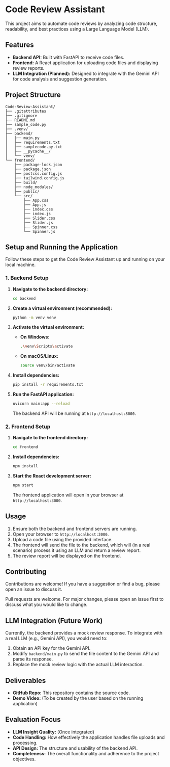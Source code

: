 # Code Review Assistant

This project aims to automate code reviews by analyzing code structure, readability, and best practices using a Large Language Model (LLM).

## Features

*   **Backend API:** Built with FastAPI to receive code files.
*   **Frontend:** A React application for uploading code files and displaying review reports.
*   **LLM Integration (Planned):** Designed to integrate with the Gemini API for code analysis and suggestion generation.

## Project Structure

```
Code-Review-Assistant/
├── .gitattributes
├── .gitignore
├── README.md
├── sample_code.py
├── .venv/
├── backend/
│   ├── main.py
│   ├── requirements.txt
│   ├── samplecode.py.txt
│   ├── __pycache__/
│   └── venv/
└── frontend/
    ├── package-lock.json
    ├── package.json
    ├── postcss.config.js
    ├── tailwind.config.js
    ├── build/
    ├── node_modules/
    ├── public/
    └── src/
        ├── App.css
        ├── App.js
        ├── index.css
        ├── index.js
        ├── Slider.css
        ├── Slider.js
        ├── Spinner.css
        └── Spinner.js
```

## Setup and Running the Application

Follow these steps to get the Code Review Assistant up and running on your local machine.

### 1. Backend Setup

1.  **Navigate to the backend directory:**
    ```bash
    cd backend
    ```

2.  **Create a virtual environment (recommended):**
    ```bash
    python -m venv venv
    ```

3.  **Activate the virtual environment:**
    *   **On Windows:**
        ```bash
        .\venv\Scripts\activate
        ```
    *   **On macOS/Linux:**
        ```bash
        source venv/bin/activate
        ```

4.  **Install dependencies:**
    ```bash
    pip install -r requirements.txt
    ```

5.  **Run the FastAPI application:**
    ```bash
    uvicorn main:app --reload
    ```
    The backend API will be running at `http://localhost:8000`.

### 2. Frontend Setup

1.  **Navigate to the frontend directory:**
    ```bash
    cd frontend
    ```

2.  **Install dependencies:**
    ```bash
    npm install
    ```

3.  **Start the React development server:**
    ```bash
    npm start
    ```
    The frontend application will open in your browser at `http://localhost:3000`.

## Usage

1.  Ensure both the backend and frontend servers are running.
2.  Open your browser to `http://localhost:3000`.
3.  Upload a code file using the provided interface.
4.  The frontend will send the file to the backend, which will (in a real scenario) process it using an LLM and return a review report.
5.  The review report will be displayed on the frontend.

## Contributing

Contributions are welcome! If you have a suggestion or find a bug, please open an issue to discuss it.

Pull requests are welcome. For major changes, please open an issue first to discuss what you would like to change.

## LLM Integration (Future Work)

Currently, the backend provides a mock review response. To integrate with a real LLM (e.g., Gemini API), you would need to:

1.  Obtain an API key for the Gemini API.
2.  Modify `backend/main.py` to send the file content to the Gemini API and parse its response.
3.  Replace the mock review logic with the actual LLM interaction.

## Deliverables

*   **GitHub Repo:** This repository contains the source code.
*   **Demo Video:** (To be created by the user based on the running application)

## Evaluation Focus

*   **LLM Insight Quality:** (Once integrated)
*   **Code Handling:** How effectively the application handles file uploads and processing.
*   **API Design:** The structure and usability of the backend API.
*   **Completeness:** The overall functionality and adherence to the project objectives.
